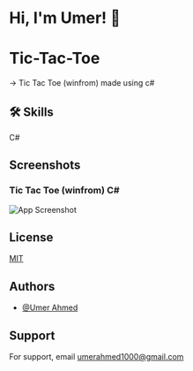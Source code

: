# Hi, I'm Umer! 👋

# Tic-Tac-Toe
-> Tic Tac Toe (winfrom) made using c#

## 🛠 Skills
C#


## Screenshots
### Tic Tac Toe (winfrom) C#
![App Screenshot](https://github.com/imumer12/Tic-Tac-Toe/blob/main/Resources/TicTacToe2.png)


## License

[MIT](https://choosealicense.com/licenses/mit/)


## Authors

- [@Umer Ahmed](https://www.github.com/imumer16)


## Support

For support, email umerahmed1000@gmail.com
